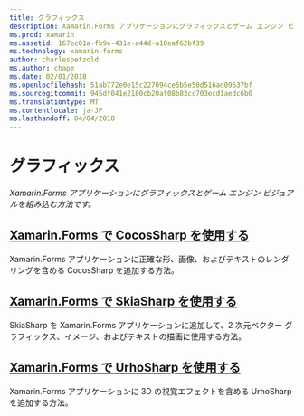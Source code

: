 ```yaml
---
title: グラフィックス
description: Xamarin.Forms アプリケーションにグラフィックスとゲーム エンジン ビジュアルを組み込む方法です。
ms.prod: xamarin
ms.assetid: 167ec01a-fb9e-431e-a44d-a10eaf62bf39
ms.technology: xamarin-forms
author: charlespetzold
ms.author: chape
ms.date: 02/01/2018
ms.openlocfilehash: 51ab772e0e15c227094ce5b5e50d516ad09637bf
ms.sourcegitcommit: 945df041e2180cb20af08b83cc703ecd1aedc6b0
ms.translationtype: MT
ms.contentlocale: ja-JP
ms.lasthandoff: 04/04/2018
---
```

# <a name="graphics"></a>グラフィックス

_Xamarin.Forms アプリケーションにグラフィックスとゲーム エンジン ビジュアルを組み込む方法です。_

## <a name="using-cocossharp-in-xamarinformscocossharpmd"></a>[Xamarin.Forms で CocosSharp を使用する](cocossharp.md)

Xamarin.Forms アプリケーションに正確な形、画像、およびテキストのレンダリングを含める CocosSharp を追加する方法。

## <a name="using-skiasharp-in-xamarinformsskiasharpindexmd"></a>[Xamarin.Forms で SkiaSharp を使用する](skiasharp/index.md)

SkiaSharp を Xamarin.Forms アプリケーションに追加して、2 次元ベクター グラフィックス、イメージ、およびテキストの描画に使用する方法。

## <a name="using-urhosharp-in-xamarinformsurhosharpmd"></a>[Xamarin.Forms で UrhoSharp を使用する](urhosharp.md)

Xamarin.Forms アプリケーションに 3D の視覚エフェクトを含める UrhoSharp を追加する方法。
